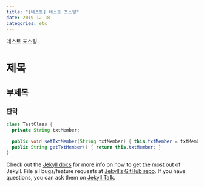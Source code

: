 ```yaml
---
title: "[테스트] 테스트 포스팅"
date: 2019-12-18
categories: etc
---
```

테스트 포스팅
# 제목
## 부제목
### 단락
```java
class TestClass {
  private String txtMember;
  
  public void setTxtMember(String txtMember) { this.txtMember = txtMember; }
  public String getTxtMember() { return this.txtMember; }
}
```

Check out the [Jekyll docs][jekyll-docs] for more info on how to get the most out of Jekyll. File all bugs/feature requests at [Jekyll’s GitHub repo][jekyll-gh]. If you have questions, you can ask them on [Jekyll Talk][jekyll-talk].

[jekyll-docs]: https://jekyllrb.com/docs/home
[jekyll-gh]:   https://github.com/jekyll/jekyll
[jekyll-talk]: https://talk.jekyllrb.com/
